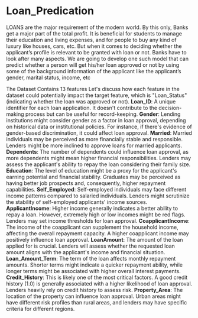 # Loan_Predication

LOANS are the major requirement of the modern world. By this only, Banks get a major part of the total profit. It is beneficial for students to manage their education and living expenses, and for people to buy any kind of luxury like houses, cars, etc. But when it comes to deciding whether the applicant’s profile is relevant to be granted with loan or not. Banks have to look after many aspects.	We are going to develop one such model that can predict whether a person will get his/her loan approved or not by using some of the background information of the applicant like the applicant’s gender, marital status, income, etc

The Dataset Contains 13 features
Let's discuss how each feature in the dataset could potentially impact the target feature, which is "Loan_Status" (indicating whether the loan was approved or not).
**Loan_ID**: A unique identifier for each loan application. It doesn't contribute to the decision-making process but can be useful for record-keeping.
**Gender**: Lending institutions might consider gender as a factor in loan approval, depending on historical data or institutional policies. For instance, if there's evidence of gender-based discrimination, it could affect loan approval.
**Married**: Married individuals may be perceived as more financially stable and responsible. Lenders might be more inclined to approve loans for married applicants.
**Dependents**: The number of dependents could influence loan approval, as more dependents might mean higher financial responsibilities. Lenders may assess the applicant's ability to repay the loan considering their family size.
**Education**: The level of education might be a proxy for the applicant's earning potential and financial stability. Graduates may be perceived as having better job prospects and, consequently, higher repayment capabilities.
**Self_Employed**: Self-employed individuals may face different income patterns compared to salaried individuals. Lenders might scrutinize the stability of self-employed applicants' income sources.
**ApplicantIncome**: Higher income generally indicates a better ability to repay a loan. However, extremely high or low incomes might be red flags. Lenders may set income thresholds for loan approval.
**CoapplicantIncome**: The income of the coapplicant can supplement the household income, affecting the overall repayment capacity. A higher coapplicant income may positively influence loan approval.
**LoanAmount**: The amount of the loan applied for is crucial. Lenders will assess whether the requested loan amount aligns with the applicant's income and financial situation.
**Loan_Amount_Term**: The term of the loan affects monthly repayment amounts. Shorter terms might indicate a quicker repayment ability, while longer terms might be associated with higher overall interest payments.
**Credit_History**: This is likely one of the most critical factors. A good credit history (1.0) is generally associated with a higher likelihood of loan approval. Lenders heavily rely on credit history to assess risk.
**Property_Area**: The location of the property can influence loan approval. Urban areas might have different risk profiles than rural areas, and lenders may have specific criteria for different regions.


